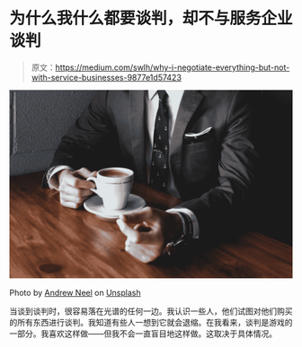 # 为什么我什么都要谈判，却不与服务企业谈判

> 原文：<https://medium.com/swlh/why-i-negotiate-everything-but-not-with-service-businesses-9877e1d57423>

![](img/e0e1a184b487cb88adb21e12fcefb9fb.png)

Photo by [Andrew Neel](https://unsplash.com/@andrewtneel?utm_source=medium&utm_medium=referral) on [Unsplash](https://unsplash.com?utm_source=medium&utm_medium=referral)

当谈到谈判时，很容易落在光谱的任何一边。我认识一些人，他们试图对他们购买的所有东西进行谈判。我知道有些人一想到它就会退缩。在我看来，谈判是游戏的一部分。我喜欢这样做——但我不会一直盲目地这样做。这取决于具体情况。